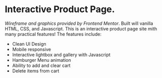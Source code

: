 # Interactive Product Page.

_Wireframe and graphics provided by Frontend Mentor_.
Built will vanilla HTML, CSS, and Javascript. This is an interactive product page site mith many practical features!
The features include:

- Clean UI Design
- Mobile responsive
- Interactive lightbox and gallery with Javascript
- Hamburger Menu animation
- Ability to add and clear cart
- Delete items from cart

